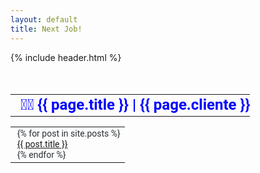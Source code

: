 ```yaml
---
layout: default
title: Next Job!
---
```

{% include header.html %}
<div class="spacer_block block-3" style="height: 20px; line-height: 20px; font-size: 1px;">&#8202;</div>
<table align="center" class="heading_block block-4" width="100%" border="0" cellpadding="10" cellspacing="0" role="presentation" style="mso-table-lspace: 0pt; mso-table-rspace: 0pt;">
 <tr>
  <td style="display: flex; justify-content: center; align-items: center; position: relative; width: 100%;">
   <h2 align="center" style="margin: 0 auto; color: #00f; direction: ltr; font-family: 'Roboto', Tahoma, Verdana, Segoe, sans-serif; font-size: 24px; font-weight: 700; letter-spacing: normal; line-height: 1.2; text-align: center; mso-line-height-alt: 29px;">
    <span class="tinyMce-placeholder" style="word-break: break-word;">🔴🔵 {{ page.title }} | {{ page.cliente }}</span>
   </h2>
  </td>
 </tr>
</table>
<table align="center" class="list_block block-6" width="100%" border="0" cellpadding="10" cellspacing="0" role="presentation" style="mso-table-lspace: 0pt; mso-table-rspace: 0pt; word-break: break-word; color: #292f33; direction: ltr; font-family: 'Roboto', Tahoma, Verdana, Segoe, sans-serif; font-size: 14px; font-weight: 400; letter-spacing: 0px; line-height: 1.2; text-align: left; mso-line-height-alt: 17px;">
 <tr>
  <td class="pad">
   <div style="margin-left:-20px">
    <ul style="margin-top: 0; margin-bottom: 0; list-style-type: revert;">
     {% for post in site.posts %}<li style="Margin: 0 0 0 0;"><a href="{{ post.url }}">{{ post.title }}</a></li>{% endfor %}
     <!--<li style="Margin: 0 0 0 0;">Esta é uma lista não ordenada</li>-->
    </ul>
   </div>
  </td>
 </tr>
</table>
